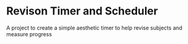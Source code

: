 # Revison Timer and Scheduler
 A project to create a simple aesthetic timer to help revise subjects and measure progress
